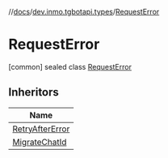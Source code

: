 //[docs](../../../index.md)/[dev.inmo.tgbotapi.types](../index.md)/[RequestError](index.md)



# RequestError  
 [common] sealed class [RequestError](index.md)   


## Inheritors  
  
|  Name | 
|---|
| <a name="dev.inmo.tgbotapi.types/RetryAfterError///PointingToDeclaration/"></a>[RetryAfterError](../-retry-after-error/index.md)|
| <a name="dev.inmo.tgbotapi.types/MigrateChatId///PointingToDeclaration/"></a>[MigrateChatId](../-migrate-chat-id/index.md)|

